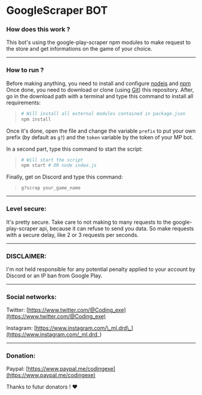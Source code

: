 # GoogleScraper BOT

### How does this work ?
This bot's using the google-play-scraper npm modules to make request  to the store and get informations on the game of your choice.

<hr>

### How to run ?
Before making anything, you need to install and configure [nodejs](https://nodejs.org/en/) and [npm](https://www.npmjs.com/)
Once done, you need to download or clone (using [Git](https://git-scm.com/)) this repository.
After, go in the download path with a terminal and type this command to install all requirements:
> ```sh
> # Will install all external modules contained in package.json
> npm install
> ```
Once it's done, open the file and change the variable ``prefix`` to put your own prefix (by default as ``g?``) and the ``token`` variable by the token of your MP bot.

In a second part, type this command to start the script:
> ```sh
> # Will start the script
> npm start # OR node index.js
> ```

Finally, get on Discord and type this command:
> ``g?scrap your_game_name``

<hr>

### Level secure:
It's pretty secure. Take care to not making to many requests to the google-play-scraper api, because it can refuse to send you data. So make requests with a secure delay, like 2 or 3 requests per seconds.

<hr>

### DISCLAIMER:
I'm not held responsible for any potential penalty applied to your account by Discord or an IP ban from Google Play.
<hr>

### Social networks:
Twitter: [https://www.twitter.com/@Coding_exe](https://www.twitter.com/@Coding_exe)

Instagram: [https://www.instagram.com/\_ml.drd\_](https://www.instagram.com/_ml.drd_)

<hr>

### Donation:
Paypal: [https://www.paypal.me/codingexe](https://www.paypal.me/codingexe)

Thanks to futur donators ! :heart:
